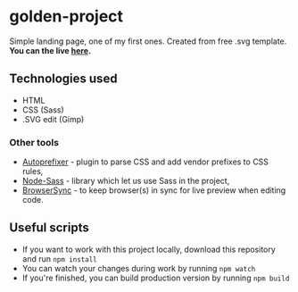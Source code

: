 # golden-project
Simple landing page, one of my first ones. Created from free .svg template.
**You can the live [here](https://galdranorn.github.io/golden-project/).**

## Technologies used
  - HTML
  - CSS (Sass)
  - .SVG edit (Gimp)

### Other tools
- [Autoprefixer](https://www.npmjs.com/package/autoprefixer) - plugin to parse CSS and add vendor prefixes to CSS rules,
- [Node-Sass](https://github.com/sass/node-sass) - library which let us use Sass in the project,
- [BrowserSync](https://github.com/BrowserSync/browser-sync) - to keep browser(s) in sync for live preview when editing code.

## Useful scripts
- If you want to work with this project locally, download this repository and run `npm install`
- You can watch your changes during work by running `npm watch`
- If you're finished, you can build production version by running `npm build`

